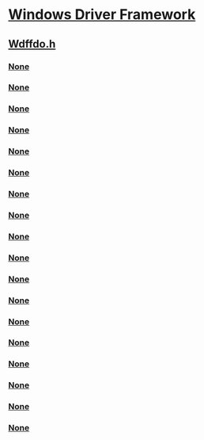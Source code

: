 # [Windows Driver Framework](../_wdf/index.md)
## [Wdffdo.h](index.md)
### [None](../wdffdo/nc-wdffdo-evt_wdf_device_remove_added_resources.md)
### [None](../wdffdo/nf-wdffdo-wdffdoaddstaticchild.md)
### [None](../wdffdo/nf-wdffdo-wdffdogetdefaultchildlist.md)
### [None](../wdffdo/nf-wdffdo-wdffdoinitallocandqueryproperty.md)
### [None](../wdffdo/nf-wdffdo-wdffdoinitallocandquerypropertyex.md)
### [None](../wdffdo/nf-wdffdo-wdffdoinitopenregistrykey.md)
### [None](../wdffdo/nf-wdffdo-wdffdoinitqueryproperty.md)
### [None](../wdffdo/nf-wdffdo-wdffdoinitquerypropertyex.md)
### [None](../wdffdo/nf-wdffdo-wdffdoinitsetdefaultchildlistconfig.md)
### [None](../wdffdo/nf-wdffdo-wdffdoinitseteventcallbacks.md)
### [None](../wdffdo/nf-wdffdo-wdffdoinitsetfilter.md)
### [None](../wdffdo/nf-wdffdo-wdffdoinitwdmgetphysicaldevice.md)
### [None](../wdffdo/nf-wdffdo-wdffdolockstaticchildlistforiteration.md)
### [None](../wdffdo/nf-wdffdo-wdffdoqueryforinterface.md)
### [None](../wdffdo/nf-wdffdo-wdffdoretrievenextstaticchild.md)
### [None](../wdffdo/nf-wdffdo-wdffdounlockstaticchildlistfromiteration.md)
### [None](../wdffdo/nf-wdffdo-wdf_fdo_event_callbacks_init.md)
### [None](../wdffdo/ns-wdffdo-_wdf_fdo_event_callbacks.md)
